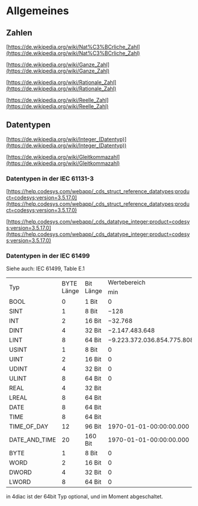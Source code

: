 # Allgemeines

## Zahlen

[https://de.wikipedia.org/wiki/Nat%C3%BCrliche_Zahl](https://de.wikipedia.org/wiki/Nat%C3%BCrliche_Zahl)

[https://de.wikipedia.org/wiki/Ganze_Zahl](https://de.wikipedia.org/wiki/Ganze_Zahl)

[https://de.wikipedia.org/wiki/Rationale_Zahl](https://de.wikipedia.org/wiki/Rationale_Zahl)

[https://de.wikipedia.org/wiki/Reelle_Zahl](https://de.wikipedia.org/wiki/Reelle_Zahl)

## Datentypen

[https://de.wikipedia.org/wiki/Integer_(Datentyp)](https://de.wikipedia.org/wiki/Integer_(Datentyp))

[https://de.wikipedia.org/wiki/Gleitkommazahl](https://de.wikipedia.org/wiki/Gleitkommazahl)

### Datentypen in der IEC 61131-3

[https://help.codesys.com/webapp/_cds_struct_reference_datatypes;product=codesys;version=3.5.17.0](https://help.codesys.com/webapp/_cds_struct_reference_datatypes;product=codesys;version=3.5.17.0)

[https://help.codesys.com/webapp/_cds_datatype_integer;product=codesys;version=3.5.17.0](https://help.codesys.com/webapp/_cds_datatype_integer;product=codesys;version=3.5.17.0)

### Datentypen in der IEC 61499

Siehe auch: IEC 61499, Table E.1

<table><tbody><tr><td rowspan="2">Typ</td><td rowspan="2">BYTE Länge</td><td rowspan="2">Bit Länge</td><td colspan="2">Wertebereich</td></tr><tr><td>min</td><td>max</td></tr><tr><td>BOOL</td><td>0</td><td>1 Bit</td><td>0</td><td>1</td></tr><tr><td>SINT</td><td>1</td><td>8 Bit</td><td>−128</td><td>127</td></tr><tr><td>INT</td><td>2</td><td>16 Bit</td><td>−32.768</td><td>32.767</td></tr><tr><td>DINT</td><td>4</td><td>32 Bit</td><td>−2.147.483.648</td><td>2.147.483.647</td></tr><tr><td>LINT</td><td>8</td><td>64 Bit</td><td>−9.223.372.036.854.775.808</td><td>9.223.372.036.854.775.807</td></tr><tr><td>USINT</td><td>1</td><td>8 Bit</td><td>0</td><td>255</td></tr><tr><td>UINT</td><td>2</td><td>16 Bit</td><td>0</td><td>65.535</td></tr><tr><td>UDINT</td><td>4</td><td>32 Bit</td><td>0</td><td>4.294.967.295</td></tr><tr><td>ULINT</td><td>8</td><td>64 Bit</td><td>0</td><td>18.446.744.073.709.551.615</td></tr><tr><td>REAL</td><td>4</td><td>32 Bit</td><td>&nbsp;</td><td>&nbsp;</td></tr><tr><td>LREAL</td><td>8</td><td>64 Bit</td><td>&nbsp;</td><td>&nbsp;</td></tr><tr><td>DATE</td><td>8</td><td>64 Bit</td><td>&nbsp;</td><td>&nbsp;</td></tr><tr><td>TIME</td><td>8</td><td>64 Bit</td><td>&nbsp;</td><td>&nbsp;</td></tr><tr><td>TIME_OF_DAY</td><td>12</td><td>96 Bit</td><td>1970-01-01-00:00:00.000</td><td>&nbsp;</td></tr><tr><td>DATE_AND_TIME</td><td>20</td><td>160 Bit</td><td>1970-01-01-00:00:00.000</td><td>&nbsp;</td></tr><tr><td>BYTE</td><td>1</td><td>8 Bit</td><td>0</td><td>255</td></tr><tr><td>WORD</td><td>2</td><td>16 Bit</td><td>0</td><td>65.535</td></tr><tr><td>DWORD</td><td>4</td><td>32 Bit</td><td>0</td><td>4.294.967.295</td></tr><tr><td>LWORD</td><td>8</td><td>64 Bit</td><td>0</td><td>18.446.744.073.709.551.615</td></tr></tbody></table>

in 4diac ist der 64bit Typ optional, und im Moment abgeschaltet.
